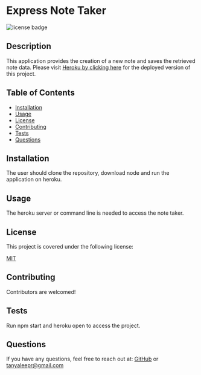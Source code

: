 # Express Note Taker

![license badge](https://img.shields.io/badge/license-MIT-darkblue)
    
## Description
This application provides the creation of a new note and saves the retrieved note data. Please visit [Heroku by clicking here](https://shrouded-lowlands-46966.herokuapp.com/) for the deployed version of this project.
## Table of Contents

- [Installation](#installation)
- [Usage](#usage)
- [License](#license)
- [Contributing](#contributing)
- [Tests](#tests)
- [Questions](#questions)
<a name="installation"></a>
## Installation
The user should clone the repository, download node and run the application on heroku. 
<a name="usage"></a>
## Usage
The heroku server or command line is needed to access the note taker.
<a name="license"></a>
    
## License
This project is covered under the following license:
    
[MIT](https://www.mit.edu/~amini/LICENSE.md)
    
<a name="contributing"></a>
## Contributing
Contributors are welcomed!
<a name="tests"></a>
## Tests
Run npm start and heroku open to access the project.
<a name="questions"></a>
## Questions
If you have any questions, feel free to reach out at: [GitHub](https://github.com/tanyaleepr) or <tanyaleepr@gmail.com>
